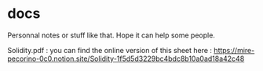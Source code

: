 # docs
Personnal notes or stuff like that. Hope it can help some people.

Solidity.pdf : you can find the online version of this sheet here : https://mire-pecorino-0c0.notion.site/Solidity-1f5d5d3229bc4bdc8b10a0ad18a42c48
